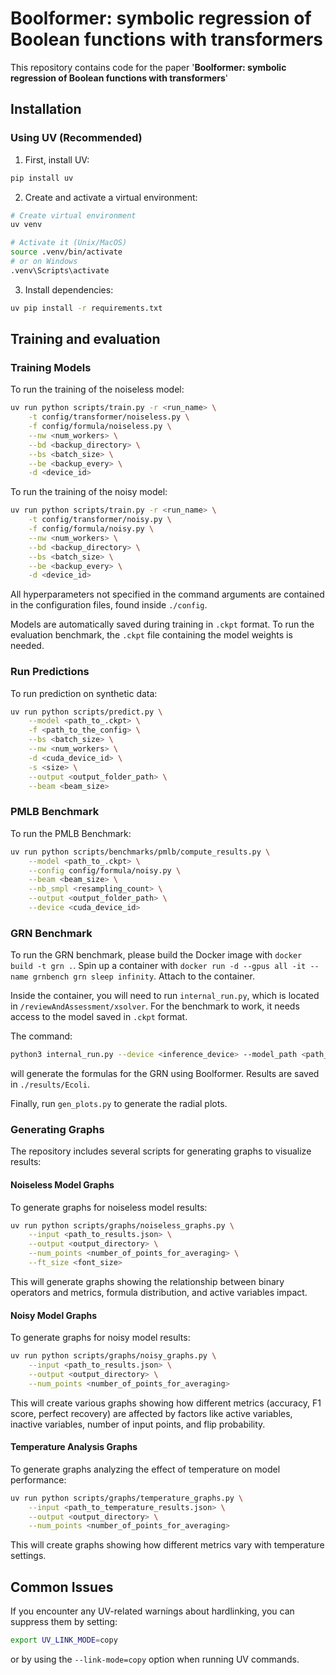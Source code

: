 # Boolformer: symbolic regression of Boolean functions with transformers

This repository contains code for the paper '**Boolformer: symbolic regression of Boolean functions with transformers**'

## Installation

### Using UV (Recommended)

1. First, install UV:

```bash
pip install uv
```

2. Create and activate a virtual environment:

```bash
# Create virtual environment
uv venv

# Activate it (Unix/MacOS)
source .venv/bin/activate
# or on Windows
.venv\Scripts\activate
```

3. Install dependencies:

```bash
uv pip install -r requirements.txt
```

## Training and evaluation

### Training Models

To run the training of the noiseless model:

```bash
uv run python scripts/train.py -r <run_name> \
    -t config/transformer/noiseless.py \
    -f config/formula/noiseless.py \
    --nw <num_workers> \
    --bd <backup_directory> \
    --bs <batch_size> \
    --be <backup_every> \
    -d <device_id>
```

To run the training of the noisy model:

```bash
uv run python scripts/train.py -r <run_name> \
    -t config/transformer/noisy.py \
    -f config/formula/noisy.py \
    --nw <num_workers> \
    --bd <backup_directory> \
    --bs <batch_size> \
    --be <backup_every> \
    -d <device_id>
```

All hyperparameters not specified in the command arguments are contained in the configuration files, found inside `./config`.

Models are automatically saved during training in `.ckpt` format. To run the evaluation benchmark, the `.ckpt` file containing the model weights is needed.

### Run Predictions

To run prediction on synthetic data:

```bash
uv run python scripts/predict.py \
    --model <path_to_.ckpt> \
    -f <path_to_the_config> \
    --bs <batch_size> \
    --nw <num_workers> \
    -d <cuda_device_id> \
    -s <size> \
    --output <output_folder_path> \
    --beam <beam_size>
```

### PMLB Benchmark

To run the PMLB Benchmark:

```bash
uv run python scripts/benchmarks/pmlb/compute_results.py \
    --model <path_to_.ckpt> \
    --config config/formula/noisy.py \
    --beam <beam_size> \
    --nb_smpl <resampling_count> \
    --output <output_folder_path> \
    --device <cuda_device_id>
```

### GRN Benchmark

To run the GRN benchmark, please build the Docker image with `docker build -t grn .`. Spin up a container with `docker run -d --gpus all -it --name grnbench grn sleep infinity`. Attach to the container.

Inside the container, you will need to run `internal_run.py`, which is located in `/reviewAndAssessment/xsolver`. For the benchmark to work, it needs access to the model saved in `.ckpt` format.

The command:

```bash
python3 internal_run.py --device <inference_device> --model_path <path_to_.ckpt>
```

will generate the formulas for the GRN using Boolformer. Results are saved in `./results/Ecoli`.

Finally, run `gen_plots.py` to generate the radial plots.

### Generating Graphs

The repository includes several scripts for generating graphs to visualize results:

#### Noiseless Model Graphs

To generate graphs for noiseless model results:

```bash
uv run python scripts/graphs/noiseless_graphs.py \
    --input <path_to_results.json> \
    --output <output_directory> \
    --num_points <number_of_points_for_averaging> \
    --ft_size <font_size>
```

This will generate graphs showing the relationship between binary operators and metrics, formula distribution, and active variables impact.

#### Noisy Model Graphs

To generate graphs for noisy model results:

```bash
uv run python scripts/graphs/noisy_graphs.py \
    --input <path_to_results.json> \
    --output <output_directory> \
    --num_points <number_of_points_for_averaging>
```

This will create various graphs showing how different metrics (accuracy, F1 score, perfect recovery) are affected by factors like active variables, inactive variables, number of input points, and flip probability.

#### Temperature Analysis Graphs

To generate graphs analyzing the effect of temperature on model performance:

```bash
uv run python scripts/graphs/temperature_graphs.py \
    --input <path_to_temperature_results.json> \
    --output <output_directory> \
    --num_points <number_of_points_for_averaging>
```

This will create graphs showing how different metrics vary with temperature settings.

## Common Issues

If you encounter any UV-related warnings about hardlinking, you can suppress them by setting:

```bash
export UV_LINK_MODE=copy
```

or by using the `--link-mode=copy` option when running UV commands.
